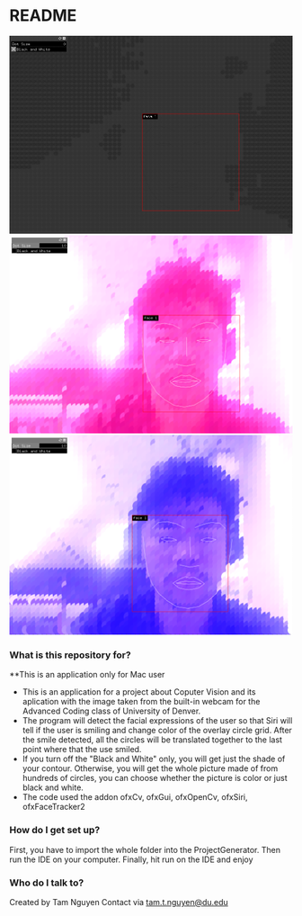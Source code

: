 # README #
![ ](/Screenshot2.png)
![ ](/Screenshot1.png)
![ ](/Screenshot3.png)
### What is this repository for? ###
**This is an application only for Mac user
* This is an application for a project about Coputer Vision and its aplication with the image taken from the built-in webcam for the Advanced Coding class of University of Denver.
* The program will detect the facial expressions of the user so that Siri will tell if the user is smiling and change color of  the overlay circle grid. After the smile detected, all the circles will be translated together to the last point where that the use smiled.
* If you turn off the "Black and White" only,  you will get just the shade of your contour. Otherwise, you will get the whole picture made of from hundreds of circles, you can choose whether the picture is color or just black and white.
* The code used the addon ofxCv, ofxGui, ofxOpenCv, ofxSiri, ofxFaceTracker2

### How do I get set up? ###

First, you have to import the whole folder into the ProjectGenerator. Then run the IDE on your computer. Finally, hit run on the IDE and enjoy



### Who do I talk to? ###
Created by Tam Nguyen
Contact via tam.t.nguyen@du.edu
